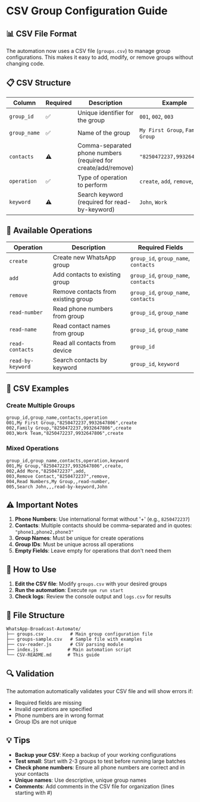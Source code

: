 # CSV Group Configuration Guide

## 📊 CSV File Format

The automation now uses a CSV file (`groups.csv`) to manage group configurations. This makes it easy to add, modify, or remove groups without changing code.

## 📋 CSV Structure

| Column | Required | Description | Example |
|--------|----------|-------------|---------|
| `group_id` | ✅ | Unique identifier for the group | `001`, `002`, `003` |
| `group_name` | ✅ | Name of the group | `My First Group`, `Family Group` |
| `contacts` | ⚠️ | Comma-separated phone numbers (required for create/add/remove) | `"8250472237,9932647806"` |
| `operation` | ✅ | Type of operation to perform | `create`, `add`, `remove`, etc. |
| `keyword` | ⚠️ | Search keyword (required for read-by-keyword) | `John`, `Work` |

## 🔧 Available Operations

| Operation | Description | Required Fields |
|-----------|-------------|-----------------|
| `create` | Create new WhatsApp group | `group_id`, `group_name`, `contacts` |
| `add` | Add contacts to existing group | `group_id`, `group_name`, `contacts` |
| `remove` | Remove contacts from existing group | `group_id`, `group_name`, `contacts` |
| `read-number` | Read phone numbers from group | `group_id`, `group_name` |
| `read-name` | Read contact names from group | `group_id`, `group_name` |
| `read-contacts` | Read all contacts from device | `group_id` |
| `read-by-keyword` | Search contacts by keyword | `group_id`, `keyword` |

## 📝 CSV Examples

### Create Multiple Groups
```csv
group_id,group_name,contacts,operation
001,My First Group,"8250472237,9932647806",create
002,Family Group,"8250472237,9932647806",create
003,Work Team,"8250472237,9932647806",create
```

### Mixed Operations
```csv
group_id,group_name,contacts,operation,keyword
001,My Group,"8250472237,9932647806",create,
002,Add More,"8250472237",add,
003,Remove Contact,"8250472237",remove,
004,Read Numbers,My Group,,read-number,
005,Search John,,,read-by-keyword,John
```

## ⚠️ Important Notes

1. **Phone Numbers**: Use international format without '+' (e.g., `8250472237`)
2. **Contacts**: Multiple contacts should be comma-separated and in quotes: `"phone1,phone2,phone3"`
3. **Group Names**: Must be unique for create operations
4. **Group IDs**: Must be unique across all operations
5. **Empty Fields**: Leave empty for operations that don't need them

## 🚀 How to Use

1. **Edit the CSV file**: Modify `groups.csv` with your desired groups
2. **Run the automation**: Execute `npm run start`
3. **Check logs**: Review the console output and `logs.csv` for results

## 📁 File Structure

```
WhatsApp-Broadcast-Automate/
├── groups.csv          # Main group configuration file
├── groups-sample.csv   # Sample file with examples
├── csv-reader.js       # CSV parsing module
├── index.js           # Main automation script
└── CSV-README.md      # This guide
```

## 🔍 Validation

The automation automatically validates your CSV file and will show errors if:
- Required fields are missing
- Invalid operations are specified
- Phone numbers are in wrong format
- Group IDs are not unique

## 💡 Tips

- **Backup your CSV**: Keep a backup of your working configurations
- **Test small**: Start with 2-3 groups to test before running large batches
- **Check phone numbers**: Ensure all phone numbers are correct and in your contacts
- **Unique names**: Use descriptive, unique group names
- **Comments**: Add comments in the CSV file for organization (lines starting with #) 